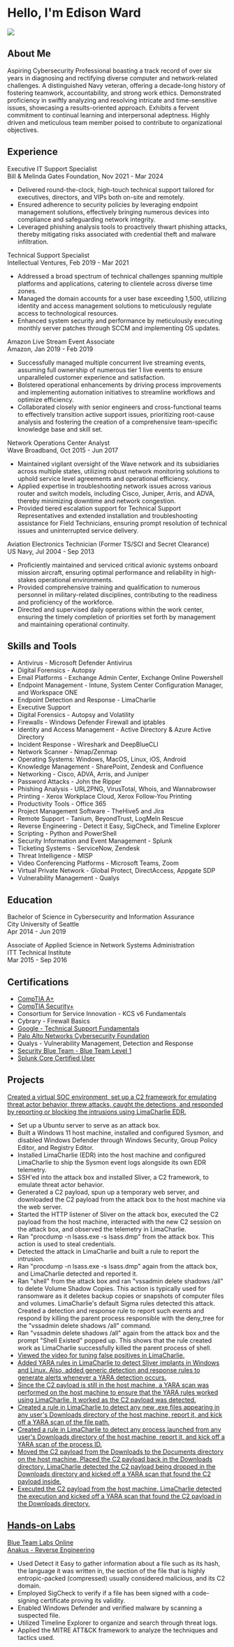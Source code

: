 # Hello, I'm Edison Ward
<a href="https://www.linkedin.com/in/edisonward/"><img src="https://img.shields.io/badge/-LinkedIn-0072b1?&style=for-the-badge&logo=linkedin&logoColor=white" /></a>

## About Me

Aspiring Cybersecurity Professional boasting a track record of over six years in diagnosing and rectifying diverse computer and network-related challenges. A distinguished Navy veteran, offering a decade-long history of fostering teamwork, accountability, and strong work ethics. Demonstrated proficiency in swiftly analyzing and resolving intricate and time-sensitive issues, showcasing a results-oriented approach. Exhibits a fervent commitment to continual learning and interpersonal adeptness. Highly driven and meticulous team member poised to contribute to organizational objectives.

## Experience

Executive IT Support Specialist
<br> Bill & Melinda Gates Foundation, Nov 2021 - Mar 2024

-	Delivered round-the-clock, high-touch technical support tailored for executives, directors, and VIPs both on-site and remotely.
-	Ensured adherence to security policies by leveraging endpoint management solutions, effectively bringing numerous devices into compliance and safeguarding network integrity.
-	Leveraged phishing analysis tools to proactively thwart phishing attacks, thereby mitigating risks associated with credential theft and malware infiltration.

Technical Support Specialist
<br> Intellectual Ventures, Feb 2019 - Mar 2021

-	Addressed a broad spectrum of technical challenges spanning multiple platforms and applications, catering to clientele across diverse time zones.
-	Managed the domain accounts for a user base exceeding 1,500, utilizing identity and access management solutions to meticulously regulate access to technological resources.
-	Enhanced system security and performance by meticulously executing monthly server patches through SCCM and implementing OS updates.

Amazon Live Stream Event Associate
<br> Amazon, Jan 2019 - Feb 2019

-	Successfully managed multiple concurrent live streaming events, assuming full ownership of numerous tier 1 live events to ensure unparalleled customer experience and satisfaction.
-	Bolstered operational enhancements by driving process improvements and implementing automation initiatives to streamline workflows and optimize efficiency.
-	Collaborated closely with senior engineers and cross-functional teams to effectively transition active support issues, prioritizing root-cause analysis and fostering the creation of a comprehensive team-specific knowledge base and skill set.

Network Operations Center Analyst
<br> Wave Broadband, Oct 2015 - Jun 2017

-	Maintained vigilant oversight of the Wave network and its subsidiaries across multiple states, utilizing robust network monitoring solutions to uphold service level agreements and operational efficiency.
-	Applied expertise in troubleshooting network issues across various router and switch models, including Cisco, Juniper, Arris, and ADVA, thereby minimizing downtime and network congestion.
-	Provided tiered escalation support for Technical Support Representatives and extended installation and troubleshooting assistance for Field Technicians, ensuring prompt resolution of technical issues and uninterrupted service delivery.

Aviation Electronics Technician (Former TS/SCI and Secret Clearance)
<br> US Navy, Jul 2004 - Sep 2013

- Proficiently maintained and serviced critical avionic systems onboard mission aircraft, ensuring optimal performance and reliability in high-stakes operational environments.
- Provided comprehensive training and qualification to numerous personnel in military-related disciplines, contributing to the readiness and proficiency of the workforce.
- Directed and supervised daily operations within the work center, ensuring the timely completion of priorities set forth by management and maintaining operational continuity.

## Skills and Tools

- Antivirus - Microsoft Defender Antivirus
- Digital Forensics - Autopsy
- Email Platforms - Exchange Admin Center, Exchange Online Powershell
- Endpoint Management - Intune, System Center Configuration Manager, and Workspace ONE
- Endpoint Detection and Response - LimaCharlie
- Executive Support
- Digital Forensics - Autopsy and Volatility
- Firewalls - Windows Defender Firewall and iptables
- Identity and Access Management - Active Directory & Azure Active Directory
- Incident Response - Wireshark and DeepBlueCLI
- Network Scanner - Nmap/Zenmap
- Operating Systems: Windows, MacOS, Linux, iOS, Android
- Knowledge Management - SharePoint, Zendesk and Confluence
- Networking - Cisco, ADVA, Arris, and Juniper
- Password Attacks - John the Ripper
- Phishing Analysis - URL2PNG, VirusTotal, Whois, and Wannabrowser
- Printing - Xerox Workplace Cloud, Xerox Follow-You Printing
- Productivity Tools - Office 365
- Project Management Software - TheHive5 and Jira
- Remote Support - Tanium, BeyondTrust, LogMeIn Rescue
- Reverse Engineering - Detect it Easy, SigCheck, and Timeline Explorer
- Scripting - Python and PowerShell
- Security Information and Event Management - Splunk
- Ticketing Systems - ServiceNow, Zendesk
- Threat Intelligence - MISP
- Video Conferencing Platforms - Microsoft Teams, Zoom
- Virtual Private Network - Global Protect, DirectAccess, Appgate SDP
- Vulnerability Management - Qualys

## Education

Bachelor of Science in Cybersecurity and Information Assurance
<br>City University of Seattle
<br>Apr 2014 - Jun 2019

Associate of Applied Science in Network Systems Administration
<br>ITT Technical Institute
<br>Mar 2015 - Sep 2016

## Certifications

- <a href="https://www.credly.com/badges/f61f9bc7-b044-4be5-ab73-b5c304597854/public_url">CompTIA A+</a>
- <a href="https://www.credly.com/badges/cff68502-f364-493f-b028-9cc492076d05/public_url">CompTIA Security+</a>
- Consortium for Service Innovation - KCS v6 Fundamentals
- Cybrary - Firewall Basics
- <a href="https://www.coursera.org/account/accomplishments/verify/53XN438CZMC5">Google - Technical Support Fundamentals</a>
- <a href="https://www.coursera.org/account/accomplishments/verify/RH4P8BV7F2WX">Palo Alto Networks Cybersecurity Foundation</a>
- Qualys - Vulnerability Management, Detection and Response
- <a href="https://www.credly.com/badges/f85d4be6-6aff-4abc-abf5-294f9105fa9a/public_url">Security Blue Team - Blue Team Level 1</a>
- <a href="https://www.credly.com/badges/30787a57-9ccc-4255-a608-e6f2fd96cd71/public_url">Splunk Core Certified User</a>

## Projects

<a href="https://blog.ecapuano.com/p/so-you-want-to-be-a-soc-analyst-intro?utm_source=direct&utm_campaign=post&utm_medium=web&triedRedirect=true">Created a virtual SOC environment, set up a C2 framework for emulating threat actor behavior, threw attacks, caught the detections, and responded by reporting or blocking the intrusions using LimaCharlie EDR.</a>

- Set up a Ubuntu server to serve as an attack box.
- Built a Windows 11 host machine, installed and configured Sysmon, and disabled Windows Defender through Windows Security, Group Policy Editor, and Registry Editor.
- Installed LimaCharlie (EDR) into the host machine and configured LimaCharlie to ship the Sysmon event logs alongside its own EDR telemetry.
- SSH'ed into the attack box and installed Sliver, a C2 framework, to emulate threat actor behavior.
- Generated a C2 payload, spun up a temporary web server, and downloaded the C2 payload from the attack box to the host machine via the web server.
- Started the HTTP listener of Sliver on the attack box, executed the C2 payload from the host machine, interacted with the new C2 session on the attack box, and observed the telemetry in LimaCharlie.
- Ran "procdump -n lsass.exe -s lsass.dmp" from the attack box. This action is used to steal credentials.
- Detected the attack in LimaCharlie and built a rule to report the intrusion.
- Ran "procdump -n lsass.exe -s lsass.dmp" again from the attack box, and LimaCharlie detected and reported it.
- Ran "shell" from the attack box and ran "vssadmin delete shadows /all" to delete Volume Shadow Copies. This action is typically used for ransomware as it deletes backup copies or snapshots of computer files and volumes. LimaCharlie's default Sigma rules detected this attack. Created a detection and response rule to report such events and respond by killing the parent process responsible with the deny_tree for the "vssadmin delete shadows /all" command.
- Ran "vssadmin delete shadows /all" again from the attack box and the prompt "Shell Existed" popped up. This shows that the rule created work as LimaCharlie successfully killed the parent process of shell.
- <a href="https://blog.ecapuano.com/p/so-you-want-to-be-a-soc-analyst-part-54f?triedRedirect=true">Viewed the video for tuning false positives in LimaCharlie.
- Added YARA rules in LimaCharlie to detect Sliver implants in Windows and Linux. Also, added generic detection and response rules to generate alerts whenever a YARA detection occurs.
- Since the C2 payload is still in the host machine, a YARA scan was performed on the host machine to ensure that the YARA rules worked using LimaCharlie. It worked as the C2 payload was detected.
- Created a rule in LimaCharlie to detect any new .exe files appearing in any user's Downloads directory of the host machine, report it, and kick off a YARA scan of the file path.
- Created a rule in LimaCharlie to detect any process launched from any user's Downloads directory of the host machine, report it, and kick off a YARA scan of the process ID.
- Moved the C2 payload from the Downloads to the Documents directory on the host machine. Placed the C2 payload back in the Downloads directory. LimaCharlie detected the C2 payload being dropped in the Downloads directory and kicked off a YARA scan that found the C2 payload inside.
- Executed the C2 payload from the host machine. LimaCharlie detected the execution and kicked off a YARA scan that found the C2 payload in the Downloads directory.

## Hands-on Labs

Blue Team Labs Online
<br><a href="https://blueteamlabs.online/achievement/share/75272/203">Anakus - Reverse Engineering</a>

- Used Detect it Easy to gather information about a file such as its hash, the language it was written in, the section of the file that is highly entropic-packed (compressed) usually considered malicious, and its C2 domain.
- Employed SigCheck to verify if a file has been signed with a code-signing certificate proving its validity.
- Enabled Windows Defender and verified malware by scanning a suspected file.
- Utilized Timeline Explorer to organize and search through threat logs.
- Applied the MITRE ATT&CK framework to analyze the techniques and tactics used. 

